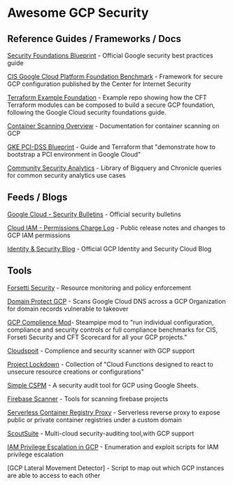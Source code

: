 # Awesome GCP Security

## Reference Guides / Frameworks / Docs
[Security Foundations Blueprint](https://services.google.com/fh/files/misc/google-cloud-security-foundations-guide.pdf) -  Official Google security best practices guide

[CIS Google Cloud Platform Foundation Benchmark](https://api.lacework.net/ui/documents/GCP_CIS_Foundation_Benchmark_v1.2.0.pdf) - Framework for secure GCP configuration published by the Center for Internet Security

[Terraform Example Foundation](https://github.com/terraform-google-modules/terraform-example-foundation) - Example repo showing how the CFT Terraform modules can be composed to build a secure GCP foundation, following the Google Cloud security foundations guide.

[Container Scanning Overview](https://cloud.google.com/container-analysis/docs/container-scanning-overview) - Documentation for container scanning on GCP

[GKE PCI-DSS Blueprint](https://cloud.google.com/architecture/gke-pci-dss-blueprint) - Guide and Terraform that "demonstrate how to bootstrap a PCI environment in Google Cloud"

[Community Security Analytics](https://github.com/GoogleCloudPlatform/security-analytics) - Library of Bigquery and Chronicle queries for common security analytics use cases

## Feeds / Blogs

[Google Cloud - Security Bulletins](https://cloud.google.com/support/bulletins/index) - Official security bulletins

[Cloud IAM - Permissions Charge Log](https://cloud.google.com/iam/docs/permissions-change-log) - Public release notes and changes to GCP IAM permissions

[Identity & Security Blog](https://cloud.google.com/blog/products/identity-security) - Official GCP Identity and Security Cloud Blog

## Tools
[Forsetti Security](https://forsetisecurity.org) - Resource monitoring and policy enforcement

[Domain Protect GCP](https://github.com/ovotech/domain-protect-gcp) - Scans Google Cloud DNS across a GCP Organization for domain records vulnerable to takeover

[GCP Complience Mod](https://hub.steampipe.io/mods/turbot/gcp_compliance)- Steampipe mod to "run individual configuration, compliance and security controls or full compliance benchmarks for CIS, Forseti Security and CFT Scorecard for all your GCP projects."

[Cloudspoit](https://github.com/aquasecurity/cloudsploit) - Complience and security scanner with GCP support

[Project Lockdown](https://github.com/ScaleSec/project_lockdown) -  Collection of "Cloud Functions designed to react to unsecure resource creations or configurations"

[Simple CSPM](https://simplecspm.com/) - A security audit tool for GCP using Google Sheets.

[Firebase Scanner](https://github.com/arxenix/firebase-scanner) - Tools for scanning firebase projects

[Serverless Container Registry Proxy](https://github.com/ahmetb/serverless-registry-proxy) - Serverless reverse proxy to expose public or private container registries under a custom domain

[ScoutSuite](https://github.com/nccgroup/ScoutSuite) - Multi-cloud security-auditing tool,with GCP support

[IAM Privilege Escalation in GCP](https://github.com/RhinoSecurityLabs/GCP-IAM-Privilege-Escalation) - Enumeration and exploit scripts for IAM privilege escalation

[GCP Lateral Movement Detector] - Script to map out which GCP instances are able to access to each other

